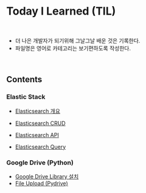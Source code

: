 # Today I Learned (TIL) 

<br>

- 더 나은 개발자가 되기위해 그날그날 배운 것은 기록한다.
- 파일명은 영어로 카테고리는 보기편하도록 작성한다.

<br>

## Contents

### Elastic Stack

- [Elasticsearch 개요](./Elasticstack/01_Elasticsearch_intro.md)

- [Elasticsearch CRUD](./Elasticstack/02_Elasticsearch_CRUD.md)

- [Elasticsearch API](./Elasticstack/03_Elasticsearch_API.md)

- [Elasticsearch Query](./Elasticstack/04_Elasticsearch_query.md)

  

### Google Drive (Python)

- [Google Drive Library 설치](./Google-Drive/01_Google_drive_library_installation.md)
- [File Upload (Pydrive)](./Google-Drive/03_File_upload_(Pydrive).md)

